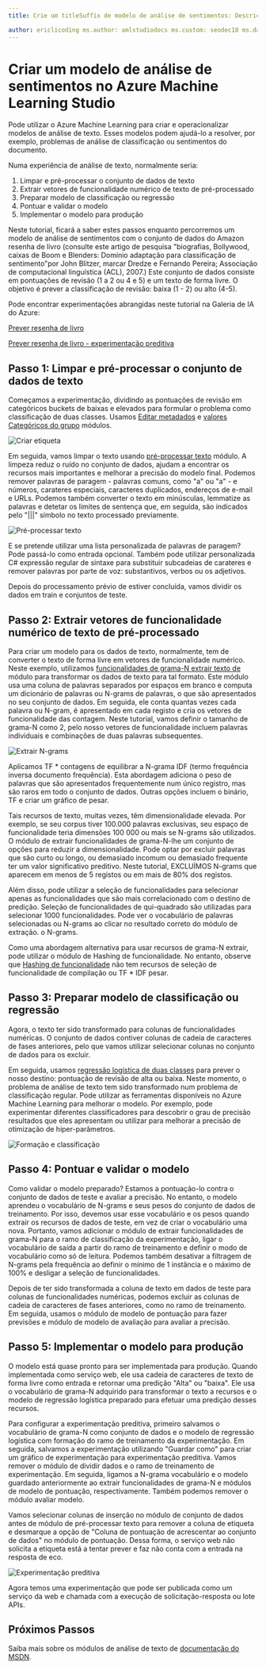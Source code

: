 ```yaml
---
title: Crie um titleSuffix de modelo de análise de sentimentos: Descrição do Azure Machine Learning Studio: Como criar modelos de análise de texto no Azure Machine Learning Studio a utilização de módulos para texto de pré-processamento, N-grams ou funcionalidade hash serviços: MS. Service de machine learning: ms.subservice de machine learning: studio topic: artigo

author: ericlicoding ms.author: amlstudiodocs ms.custom: seodec18 ms.date: 03/14/2018
---
```

# <a name="create-a-sentiment-analysis-model-in-azure-machine-learning-studio"></a>Criar um modelo de análise de sentimentos no Azure Machine Learning Studio

Pode utilizar o Azure Machine Learning para criar e operacionalizar modelos de análise de texto. Esses modelos podem ajudá-lo a resolver, por exemplo, problemas de análise de classificação ou sentimentos do documento.

Numa experiência de análise de texto, normalmente seria:

1. Limpar e pré-processar o conjunto de dados de texto
2. Extrair vetores de funcionalidade numérico de texto de pré-processado
3. Preparar modelo de classificação ou regressão
4. Pontuar e validar o modelo
5. Implementar o modelo para produção

Neste tutorial, ficará a saber estes passos enquanto percorremos um modelo de análise de sentimentos com o conjunto de dados do Amazon resenha de livro (consulte este artigo de pesquisa "biografias, Bollywood, caixas de Boom e Blenders: Domínio adaptação para classificação de sentimento"por John Blitzer, marcar Dredze e Fernando Pereira; Associação de computacional linguística (ACL), 2007.) Este conjunto de dados consiste em pontuações de revisão (1 a 2 ou 4 e 5) e um texto de forma livre. O objetivo é prever a classificação de revisão: baixa (1 - 2) ou alto (4-5).

Pode encontrar experimentações abrangidas neste tutorial na Galeria de IA do Azure:

[Prever resenha de livro](https://gallery.cortanaintelligence.com/Experiment/Predict-Book-Reviews-1)

[Prever resenha de livro - experimentação preditiva](https://gallery.cortanaintelligence.com/Experiment/Predict-Book-Reviews-Predictive-Experiment-1)

## <a name="step-1-clean-and-preprocess-text-dataset"></a>Passo 1: Limpar e pré-processar o conjunto de dados de texto
Começamos a experimentação, dividindo as pontuações de revisão em categóricos buckets de baixas e elevados para formular o problema como classificação de duas classes. Usamos [Editar metadados](https://msdn.microsoft.com/library/azure/dn905986.aspx) e [valores Categóricos do grupo](https://msdn.microsoft.com/library/azure/dn906014.aspx) módulos.

![Criar etiqueta](./media/text-analytics-module-tutorial/create-label.png)

Em seguida, vamos limpar o texto usando [pré-processar texto](https://msdn.microsoft.com/library/azure/mt762915.aspx) módulo. A limpeza reduz o ruído no conjunto de dados, ajudam a encontrar os recursos mais importantes e melhorar a precisão do modelo final. Podemos remover palavras de paragem - palavras comuns, como "a" ou "a" - e números, carateres especiais, caracteres duplicados, endereços de e-mail e URLs. Podemos também converter o texto em minúsculas, lemmatize as palavras e detetar os limites de sentença que, em seguida, são indicados pelo "|||" símbolo no texto processado previamente.

![Pré-processar texto](./media/text-analytics-module-tutorial/preprocess-text.png)

E se pretende utilizar uma lista personalizada de palavras de paragem? Pode passá-lo como entrada opcional. Também pode utilizar personalizada C# expressão regular de sintaxe para substituir subcadeias de carateres e remover palavras por parte de voz: substantivos, verbos ou os adjetivos.

Depois do processamento prévio de estiver concluída, vamos dividir os dados em train e conjuntos de teste.

## <a name="step-2-extract-numeric-feature-vectors-from-pre-processed-text"></a>Passo 2: Extrair vetores de funcionalidade numérico de texto de pré-processado
Para criar um modelo para os dados de texto, normalmente, tem de converter o texto de forma livre em vetores de funcionalidade numérico. Neste exemplo, utilizamos [funcionalidades de grama-N extrair texto de](https://msdn.microsoft.com/library/azure/mt762916.aspx) módulo para transformar os dados de texto para tal formato. Este módulo usa uma coluna de palavras separados por espaços em branco e computa um dicionário de palavras ou N-grams de palavras, o que são apresentados no seu conjunto de dados. Em seguida, ele conta quantas vezes cada palavra ou N-gram, é apresentado em cada registo e cria os vetores de funcionalidade das contagem. Neste tutorial, vamos definir o tamanho de grama-N como 2, pelo nosso vetores de funcionalidade incluem palavras individuais e combinações de duas palavras subsequentes.

![Extrair N-grams](./media/text-analytics-module-tutorial/extract-ngrams.png)

Aplicamos TF * contagens de equilibrar a N-grama IDF (termo frequência inversa documento frequência). Esta abordagem adiciona o peso de palavras que são apresentados frequentemente num único registro, mas são raros em todo o conjunto de dados. Outras opções incluem o binário, TF e criar um gráfico de pesar.

Tais recursos de texto, muitas vezes, têm dimensionalidade elevada. Por exemplo, se seu corpus tiver 100.000 palavras exclusivas, seu espaço de funcionalidade teria dimensões 100 000 ou mais se N-grams são utilizados. O módulo de extrair funcionalidades de grama-N-lhe um conjunto de opções para reduzir a dimensionalidade. Pode optar por excluir palavras que são curto ou longo, ou demasiado incomum ou demasiado frequente ter um valor significativo preditivo. Neste tutorial, EXCLUÍMOS N-grams que aparecem em menos de 5 registos ou em mais de 80% dos registos.

Além disso, pode utilizar a seleção de funcionalidades para selecionar apenas as funcionalidades que são mais correlacionado com o destino de predição. Seleção de funcionalidades de qui-quadrado são utilizadas para selecionar 1000 funcionalidades. Pode ver o vocabulário de palavras selecionadas ou N-grams ao clicar no resultado correto do módulo de extração. o N-grams.

Como uma abordagem alternativa para usar recursos de grama-N extrair, pode utilizar o módulo de Hashing de funcionalidade. No entanto, observe que [Hashing de funcionalidade](https://msdn.microsoft.com/library/azure/dn906018.aspx) não tem recursos de seleção de funcionalidade de compilação ou TF * IDF pesar.

## <a name="step-3-train-classification-or-regression-model"></a>Passo 3: Preparar modelo de classificação ou regressão
Agora, o texto ter sido transformado para colunas de funcionalidades numéricas. O conjunto de dados contiver colunas de cadeia de caracteres de fases anteriores, pelo que vamos utilizar selecionar colunas no conjunto de dados para os excluir.

Em seguida, usamos [regressão logística de duas classes](https://msdn.microsoft.com/library/azure/dn905994.aspx) para prever o nosso destino: pontuação de revisão de alta ou baixa. Neste momento, o problema de análise de texto tem sido transformado num problema de classificação regular. Pode utilizar as ferramentas disponíveis no Azure Machine Learning para melhorar o modelo. Por exemplo, pode experimentar diferentes classificadores para descobrir o grau de precisão resultados que eles apresentam ou utilizar para melhorar a precisão de otimização de hiper-parâmetros.

![Formação e classificação](./media/text-analytics-module-tutorial/scoring-text.png)

## <a name="step-4-score-and-validate-the-model"></a>Passo 4: Pontuar e validar o modelo
Como validar o modelo preparado? Estamos a pontuação-lo contra o conjunto de dados de teste e avaliar a precisão. No entanto, o modelo aprendeu o vocabulário de N-grams e seus pesos do conjunto de dados de treinamento. Por isso, devemos usar esse vocabulário e os pesos quando extrair os recursos de dados de teste, em vez de criar o vocabulário uma nova. Portanto, vamos adicionar o módulo de extrair funcionalidades de grama-N para o ramo de classificação da experimentação, ligar o vocabulário de saída a partir do ramo de treinamento e definir o modo de vocabulário como só de leitura. Podemos também desativar a filtragem de N-grams pela frequência ao definir o mínimo de 1 instância e o máximo de 100% e desligar a seleção de funcionalidades.

Depois de ter sido transformada a coluna de texto em dados de teste para colunas de funcionalidades numéricas, podemos excluir as colunas de cadeia de caracteres de fases anteriores, como no ramo de treinamento. Em seguida, usamos o módulo de modelo de pontuação para fazer previsões e módulo de modelo de avaliação para avaliar a precisão.

## <a name="step-5-deploy-the-model-to-production"></a>Passo 5: Implementar o modelo para produção
O modelo está quase pronto para ser implementada para produção. Quando implementada como serviço web, ele usa cadeia de caracteres de texto de forma livre como entrada e retornar uma predição "Alta" ou "baixa". Ele usa o vocabulário de grama-N adquirido para transformar o texto a recursos e o modelo de regressão logística preparado para efetuar uma predição desses recursos. 

Para configurar a experimentação preditiva, primeiro salvamos o vocabulário de grama-N como conjunto de dados e o modelo de regressão logística com formação do ramo de treinamento da experimentação. Em seguida, salvamos a experimentação utilizando "Guardar como" para criar um gráfico de experimentação para experimentação preditiva. Vamos remover o módulo de dividir dados e o ramo de treinamento de experimentação. Em seguida, ligamos a N-grama vocabulário e o modelo guardado anteriormente ao extrair funcionalidades de grama-N e módulos de modelo de pontuação, respectivamente. Também podemos remover o módulo avaliar modelo.

Vamos selecionar colunas de inserção no módulo de conjunto de dados antes de módulo de pré-processar texto para remover a coluna de etiqueta e desmarque a opção de "Coluna de pontuação de acrescentar ao conjunto de dados" no módulo de pontuação. Dessa forma, o serviço web não solicita a etiqueta está a tentar prever e faz não conta com a entrada na resposta de eco.

![Experimentação preditiva](./media/text-analytics-module-tutorial/predictive-text.png)

Agora temos uma experimentação que pode ser publicada como um serviço da web e chamada com a execução de solicitação-resposta ou lote APIs.

## <a name="next-steps"></a>Próximos Passos
Saiba mais sobre os módulos de análise de texto de [documentação do MSDN](https://msdn.microsoft.com/library/azure/dn905886.aspx).

